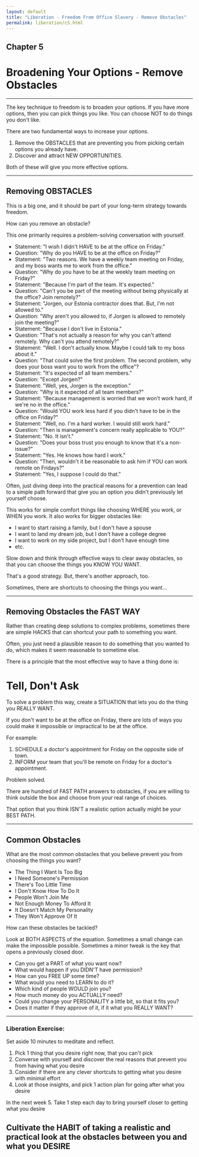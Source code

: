 ```yaml
---
layout: default
title: "Liberation - Freedom From Office Slavery - Remove Obstacles"
permalink: liberation/c5.html
---
```


## Chapter 5
# Broadening Your Options - Remove Obstacles

----

The key technique to freedom is to broaden your options. If you have more options, then you can pick things you like. You can choose NOT to do things you don't like.

There are two fundamental ways to increase your options.

1. Remove the OBSTACLES that are preventing you from picking certain options you already have.
2. Discover and attract NEW OPPORTUNITIES.

Both of these will give you more effective options.

----

## Removing OBSTACLES

This is a big one, and it should be part of your long-term strategy towards freedom.

How can you remove an obstacle?

This one primarily requires a problem-solving conversation with yourself.

- Statement: "I wish I didn't HAVE to be at the office on Friday."
- Question: "Why do you HAVE to be at the office on Friday?"
- Statement: "Two reasons. We have a weekly team meeting on Friday, and my boss wants me to work from the office."
- Question: "Why do you have to be at the weekly team meeting on Friday?"
- Statement: "Because I'm part of the team. It's expected."
- Question: "Can't you be part of the meeting without being physically at the office? Join remotely?"
- Statement: "Jorgen, our Estonia contractor does that. But, I'm not allowed to."
- Question: "Why aren't you allowed to, if Jorgen is allowed to remotely join the meeting?"
- Statement: "Because I don't live in Estonia."
- Question: "That's not actually a reason for why you can't attend remotely. Why can't you attend remotely?"
- Statement: "Well. I don't actually know. Maybe I could talk to my boss about it."
- Question: "That could solve the first problem. The second problem, why does your boss want you to work from the office"?
- Statement: "It's expected of all team members."
- Question: "Except Jorgen?"
- Statement: "Well, yes, Jorgen is the exception."
- Question: "Why is it expected of all team members?"
- Statement: "Because management is worried that we won't work hard, if we're no in the office."
- Question: "Would YOU work less hard if you didn't have to be in the office on Friday?"
- Statement: "Well, no. I'm a hard worker. I would still work hard."
- Question: "Then is management's concern really applicable to YOU?"
- Statement: "No. It isn't."
- Question: "Does your boss trust you enough to know that it's a non-issue?"
- Statement: "Yes. He knows how hard I work."
- Question: "Then, wouldn't it be reasonable to ask him if YOU can work remote on Fridays?"
- Statement: "Yes, I suppose I could do that."

Often, just diving deep into the practical reasons for a prevention can lead to a simple path forward that give you an option you didn't previously let yourself choose.

This works for simple comfort things like choosing WHERE you work, or WHEN you work. It also works for bigger obstacles like:
- I want to start raising a family, but I don't have a spouse
- I want to land my dream job, but I don't have a college degree
- I want to work on my side project, but I don't have enough time
- etc.

Slow down and think through effective ways to clear away obstacles, so that you can choose the things you KNOW YOU WANT. 

That's a good strategy. But, there's another approach, too.

Sometimes, there are shortcuts to choosing the things you want...

----

## Removing Obstacles the FAST WAY

Rather than creating deep solutions to complex problems, sometimes there are simple HACKS that can shortcut your path to something you want. 

Often, you just need a plausible reason to do something that you wanted to do, which makes it seem reasonable to sometime else.

There is a principle that the most effective way to have a thing done is:

# Tell, Don't Ask

To solve a problem this way, create a SITUATION that lets you do the thing you REALLY WANT.

If you don't want to be at the office on Friday, there are lots of ways you could make it impossible or impractical to be at the office.

For example: 
1. SCHEDULE a doctor's appointment for Friday on the opposite side of town.
2. INFORM your team that you'll be remote on Friday for a doctor's appointment.

Problem solved. 

There are hundred of FAST PATH answers to obstacles, if you are willing to think outside the box and choose from your real range of choices. 

That option that you think ISN'T a realistic option actually might be your BEST PATH.

----

## Common Obstacles

What are the most common obstacles that you believe prevent you from choosing the things you want?

- The Thing I Want Is Too Big
- I Need Someone's Permission
- There's Too Little Time
- I Don't Know How To Do It
- People Won't Join Me
- Not Enough Money To Afford It
- It Doesn't Match My Personality
- They Won't Approve Of It

How can these obstacles be tackled?

Look at BOTH ASPECTS of the equation. Sometimes a small change can make the impossible possible. Sometimes a minor tweak is the key that opens a previously closed door.

- Can you get a PART of what you want now?
- What would happen if you DIDN'T have permission?
- How can you FREE UP some time?
- What would you need to LEARN to do it?
- Which kind of people WOULD join you?
- How much money do you ACTUALLY need?
- Could you change your PERSONALITY a little bit, so that it fits you?
- Does it matter if they approve of it, if it what you REALLY WANT?

----

### Liberation Exercise:

Set aside 10 minutes to meditate and reflect.
1. Pick 1 thing that you desire right now, that you can't pick
2. Converse with yourself and discover the real reasons that prevent you from having what you desire
3. Consider if there are any clever shortcuts to getting what you desire with minimal effort
4. Look at those insights, and pick 1 action plan for going after what you desire

In the next week
5. Take 1 step each day to bring yourself closer to getting what you desire

## Cultivate the HABIT of taking a realistic and practical look at the obstacles between you and what you DESIRE
